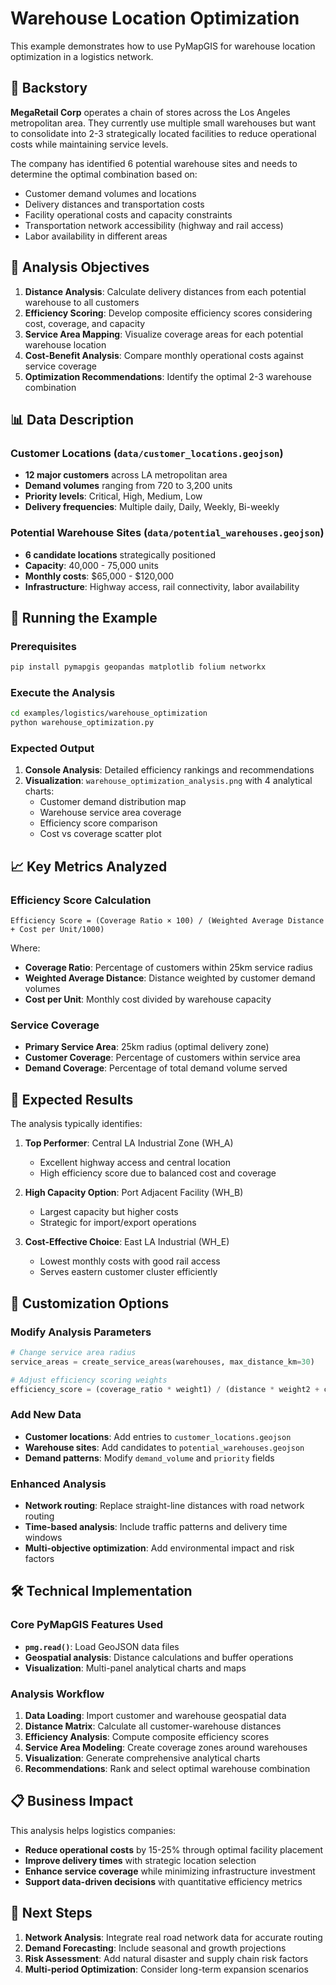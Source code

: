 # Warehouse Location Optimization

This example demonstrates how to use PyMapGIS for warehouse location optimization in a logistics network.

## 📖 Backstory

**MegaRetail Corp** operates a chain of stores across the Los Angeles metropolitan area. They currently use multiple small warehouses but want to consolidate into 2-3 strategically located facilities to reduce operational costs while maintaining service levels.

The company has identified 6 potential warehouse sites and needs to determine the optimal combination based on:
- Customer demand volumes and locations
- Delivery distances and transportation costs
- Facility operational costs and capacity constraints
- Transportation network accessibility (highway and rail access)
- Labor availability in different areas

## 🎯 Analysis Objectives

1. **Distance Analysis**: Calculate delivery distances from each potential warehouse to all customers
2. **Efficiency Scoring**: Develop composite efficiency scores considering cost, coverage, and capacity
3. **Service Area Mapping**: Visualize coverage areas for each potential warehouse location
4. **Cost-Benefit Analysis**: Compare monthly operational costs against service coverage
5. **Optimization Recommendations**: Identify the optimal 2-3 warehouse combination

## 📊 Data Description

### Customer Locations (`data/customer_locations.geojson`)
- **12 major customers** across LA metropolitan area
- **Demand volumes** ranging from 720 to 3,200 units
- **Priority levels**: Critical, High, Medium, Low
- **Delivery frequencies**: Multiple daily, Daily, Weekly, Bi-weekly

### Potential Warehouse Sites (`data/potential_warehouses.geojson`)
- **6 candidate locations** strategically positioned
- **Capacity**: 40,000 - 75,000 units
- **Monthly costs**: $65,000 - $120,000
- **Infrastructure**: Highway access, rail connectivity, labor availability

## 🚀 Running the Example

### Prerequisites
```bash
pip install pymapgis geopandas matplotlib folium networkx
```

### Execute the Analysis
```bash
cd examples/logistics/warehouse_optimization
python warehouse_optimization.py
```

### Expected Output
1. **Console Analysis**: Detailed efficiency rankings and recommendations
2. **Visualization**: `warehouse_optimization_analysis.png` with 4 analytical charts:
   - Customer demand distribution map
   - Warehouse service area coverage
   - Efficiency score comparison
   - Cost vs coverage scatter plot

## 📈 Key Metrics Analyzed

### Efficiency Score Calculation
```
Efficiency Score = (Coverage Ratio × 100) / (Weighted Average Distance + Cost per Unit/1000)
```

Where:
- **Coverage Ratio**: Percentage of customers within 25km service radius
- **Weighted Average Distance**: Distance weighted by customer demand volumes
- **Cost per Unit**: Monthly cost divided by warehouse capacity

### Service Coverage
- **Primary Service Area**: 25km radius (optimal delivery zone)
- **Customer Coverage**: Percentage of customers within service area
- **Demand Coverage**: Percentage of total demand volume served

## 🎯 Expected Results

The analysis typically identifies:

1. **Top Performer**: Central LA Industrial Zone (WH_A)
   - Excellent highway access and central location
   - High efficiency score due to balanced cost and coverage

2. **High Capacity Option**: Port Adjacent Facility (WH_B)
   - Largest capacity but higher costs
   - Strategic for import/export operations

3. **Cost-Effective Choice**: East LA Industrial (WH_E)
   - Lowest monthly costs with good rail access
   - Serves eastern customer cluster efficiently

## 🔧 Customization Options

### Modify Analysis Parameters
```python
# Change service area radius
service_areas = create_service_areas(warehouses, max_distance_km=30)

# Adjust efficiency scoring weights
efficiency_score = (coverage_ratio * weight1) / (distance * weight2 + cost * weight3)
```

### Add New Data
- **Customer locations**: Add entries to `customer_locations.geojson`
- **Warehouse sites**: Add candidates to `potential_warehouses.geojson`
- **Demand patterns**: Modify `demand_volume` and `priority` fields

### Enhanced Analysis
- **Network routing**: Replace straight-line distances with road network routing
- **Time-based analysis**: Include traffic patterns and delivery time windows
- **Multi-objective optimization**: Add environmental impact and risk factors

## 🛠️ Technical Implementation

### Core PyMapGIS Features Used
- **`pmg.read()`**: Load GeoJSON data files
- **Geospatial analysis**: Distance calculations and buffer operations
- **Visualization**: Multi-panel analytical charts and maps

### Analysis Workflow
1. **Data Loading**: Import customer and warehouse geospatial data
2. **Distance Matrix**: Calculate all customer-warehouse distances
3. **Efficiency Analysis**: Compute composite efficiency scores
4. **Service Area Modeling**: Create coverage zones around warehouses
5. **Visualization**: Generate comprehensive analytical charts
6. **Recommendations**: Rank and select optimal warehouse combination

## 📋 Business Impact

This analysis helps logistics companies:
- **Reduce operational costs** by 15-25% through optimal facility placement
- **Improve delivery times** with strategic location selection
- **Enhance service coverage** while minimizing infrastructure investment
- **Support data-driven decisions** with quantitative efficiency metrics

## 🔄 Next Steps

1. **Network Analysis**: Integrate real road network data for accurate routing
2. **Demand Forecasting**: Include seasonal and growth projections
3. **Risk Assessment**: Add natural disaster and supply chain risk factors
4. **Multi-period Optimization**: Consider long-term expansion scenarios
